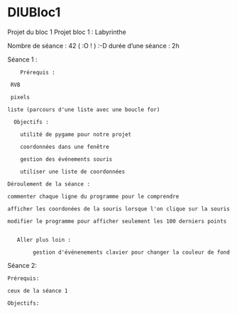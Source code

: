 # DIUBloc1
Projet du bloc 1
    Projet bloc 1 : Labyrinthe 


Nombre de séance : 42 ( :O ! ) :-D
durée d’une séance : 2h 

Séance 1 : 

        Prérequis :

     RVB

     pixels

    liste (parcours d'une liste avec une boucle for)

      Objectifs :

        utilité de pygame pour notre projet

        coordonnées dans une fenêtre

        gestion des événements souris

        utiliser une liste de coordonnées

    Déroulement de la séance : 

    commenter chaque ligne du programme pour le comprendre

    afficher les coordonées de la souris lorsque l'on clique sur la souris

    modifier le programme pour afficher seulement les 100 derniers points 


       Aller plus loin :

            gestion d'événenements clavier pour changer la couleur de fond


Séance 2:

    Prérequis:

    ceux de la séance 1

    Objectifs:
